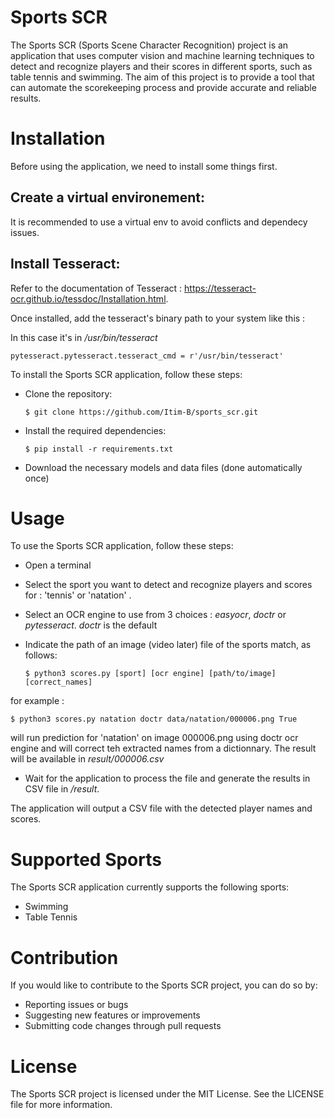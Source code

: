 # Sports SCR

The Sports SCR (Sports Scene Character Recognition) project is an application that uses computer vision and machine learning techniques to detect and recognize players and their scores in different sports, such as table tennis and swimming. The aim of this project is to provide a tool that can automate the scorekeeping process and provide accurate and reliable results.

# Installation

Before using the application, we need to install some things first.

## Create a virtual environement:

It is recommended to use a virtual env to avoid conflicts and dependecy issues.

## Install Tesseract:

Refer to the documentation of Tesseract : https://tesseract-ocr.github.io/tessdoc/Installation.html.

Once installed, add the tesseract's binary path to your system like this :

In this case it's in */usr/bin/tesseract*

```
pytesseract.pytesseract.tesseract_cmd = r'/usr/bin/tesseract'
```

To install the Sports SCR application, follow these steps:

- Clone the repository:

    ```console
    $ git clone https://github.com/Itim-B/sports_scr.git
    ```

- Install the required dependencies: 

    ```console
    $ pip install -r requirements.txt
    ```
- Download the necessary models and data files (done automatically once)

# Usage

To use the Sports SCR application, follow these steps:

- Open a terminal
- Select the sport you want to detect and recognize players and scores for : 'tennis' or 'natation' .
- Select an OCR engine to use from 3 choices : *easyocr*, *doctr* or *pytesseract*. *doctr* is the default
- Indicate the path of an image (video later) file of the sports match, as follows:

    ```console
    $ python3 scores.py [sport] [ocr engine] [path/to/image] [correct_names]
    ```

for example : 

```console
$ python3 scores.py natation doctr data/natation/000006.png True
```

will run prediction for 'natation' on image 000006.png using doctr ocr engine and will correct teh extracted names from a dictionnary. The result will be available in *result/000006.csv*

- Wait for the application to process the file and generate the results in CSV file in */result*.

The application will output a CSV file with the detected player names and scores.

# Supported Sports

The Sports SCR application currently supports the following sports:

- Swimming
- Table Tennis

# Contribution

If you would like to contribute to the Sports SCR project, you can do so by:

- Reporting issues or bugs
- Suggesting new features or improvements
- Submitting code changes through pull requests

# License
The Sports SCR project is licensed under the MIT License. 
See the LICENSE file for more information.